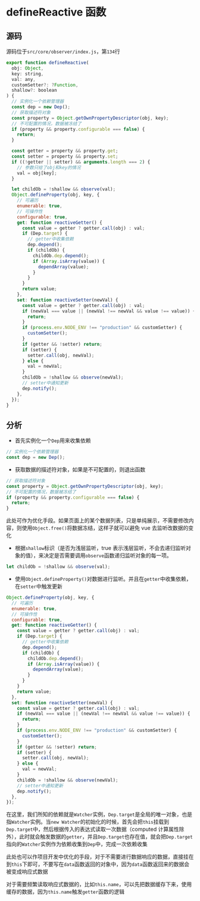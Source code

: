 
# defineReactive 函数

## 源码

源码位于`src/core/observer/index.js`，第`134`行

```javascript
export function defineReactive(
  obj: Object,
  key: string,
  val: any,
  customSetter?: ?Function,
  shallow?: boolean
) {
  // 实例化一个依赖管理器
  const dep = new Dep();
  // 获取描述符对象
  const property = Object.getOwnPropertyDescriptor(obj, key);
  // 不可配置的情况，数据被冻结了
  if (property && property.configurable === false) {
    return;
  }

  const getter = property && property.get;
  const setter = property && property.set;
  if ((!getter || setter) && arguments.length === 2) {
    // 参数只给了obj和key的情况
    val = obj[key];
  }

  let childOb = !shallow && observe(val);
  Object.defineProperty(obj, key, {
    // 可遍历
    enumerable: true,
    // 可操作性
    configurable: true,
    get: function reactiveGetter() {
      const value = getter ? getter.call(obj) : val;
      if (Dep.target) {
        // getter中收集依赖
        dep.depend();
        if (childOb) {
          childOb.dep.depend();
          if (Array.isArray(value)) {
            dependArray(value);
          }
        }
      }
      return value;
    },
    set: function reactiveSetter(newVal) {
      const value = getter ? getter.call(obj) : val;
      if (newVal === value || (newVal !== newVal && value !== value)) {
        return;
      }
      if (process.env.NODE_ENV !== "production" && customSetter) {
        customSetter();
      }
      if (getter && !setter) return;
      if (setter) {
        setter.call(obj, newVal);
      } else {
        val = newVal;
      }
      childOb = !shallow && observe(newVal);
      // setter中通知更新
      dep.notify();
    },
  });
}
```

## 分析

- 首先实例化一个`Dep`用来收集依赖

```javascript
// 实例化一个依赖管理器
const dep = new Dep();
```

- 获取数据的描述符对象，如果是不可配置的，则退出函数

```javascript
// 获取描述符对象
const property = Object.getOwnPropertyDescriptor(obj, key);
// 不可配置的情况，数据被冻结了
if (property && property.configurable === false) {
  return;
}
```

此处可作为优化手段。如果页面上的某个数据列表，只是单纯展示，不需要修改内容，则使用`Object.free()`将数据冻结，这样子就可以避免 vue 去监听改数据的变化

- 根据`shallow`标识（是否为浅层监听，true 表示浅层监听，不会去递归监听对象的值），来决定是否需要调用`observe`函数递归监听对象的每一项。

```javascript
let childOb = !shallow && observe(val);
```

- 使用`Object.defineProperty()`对数据进行监听。并且在`getter`中收集依赖，在`setter`中触发更新

```javascript
Object.defineProperty(obj, key, {
  // 可遍历
  enumerable: true,
  // 可操作性
  configurable: true,
  get: function reactiveGetter() {
    const value = getter ? getter.call(obj) : val;
    if (Dep.target) {
      // getter中收集依赖
      dep.depend();
      if (childOb) {
        childOb.dep.depend();
        if (Array.isArray(value)) {
          dependArray(value);
        }
      }
    }
    return value;
  },
  set: function reactiveSetter(newVal) {
    const value = getter ? getter.call(obj) : val;
    if (newVal === value || (newVal !== newVal && value !== value)) {
      return;
    }
    if (process.env.NODE_ENV !== "production" && customSetter) {
      customSetter();
    }
    if (getter && !setter) return;
    if (setter) {
      setter.call(obj, newVal);
    } else {
      val = newVal;
    }
    childOb = !shallow && observe(newVal);
    // setter中通知更新
    dep.notify();
  },
});
```

在这里，我们所知的依赖就是`Watcher`实例，`Dep.target`是全局的唯一对象，也是指`Watcher`实例。当`new Watcher`的初始化的时候，首先会把`this`挂载到`Dep.target`中，然后根据传入的表达式读取一次数据（computed 计算属性除外），此时就会触发数据的`getter`，并且`Dep.target`也存在值，就会把`Dep.target`指向的`Watcher`实例作为依赖收集到`Dep`中，完成一次依赖收集

此处也可以作项目开发中优化的手段，对于不需要进行数据响应的数据，直接挂在到`this`下即可，不要写在`data`函数返回的对象中，因为`data`函数返回来的数据会被变成响应式数据

对于需要频繁读取响应式数据的，比如`this.name`，可以先把数据缓存下来，使用缓存的数据，因为`this.name`触发`getter`函数的逻辑
